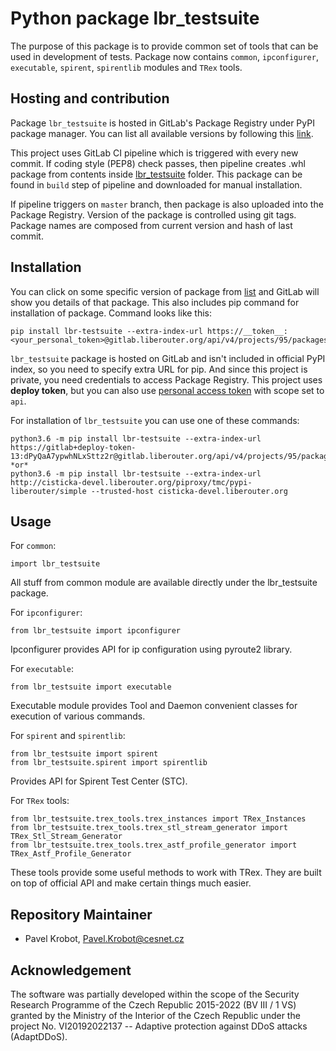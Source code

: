 # Python package lbr_testsuite

The purpose of this package is to provide common set of tools
that can be used in development of tests. Package now contains
`common`, `ipconfigurer`, `executable`, `spirent`, `spirentlib` modules and
`TRex` tools.

## Hosting and contribution

Package `lbr_testsuite` is hosted in GitLab's Package Registry
under PyPI package manager. You can list all available versions
by following this [link](https://gitlab.liberouter.org/tmc/pypi-liberouter/-/packages).

This project uses GitLab CI pipeline which is triggered
with every new commit. If coding style (PEP8) check passes, then
pipeline creates .whl package from contents inside [lbr_testsuite](./lbr_testsuite)
folder. This package can be found in `build` step of pipeline and downloaded
for manual installation.

If pipeline triggers on `master` branch, then package is also uploaded into
the Package Registry. Version of the package is controlled using git tags.
Package names are composed from current version and hash of last commit.


## Installation

You can click on some specific version of package from [list](https://gitlab.liberouter.org/tmc/pypi-liberouter/-/packages)
and GitLab will show you details of that package. This also
includes pip command for installation of package. Command looks like this:

```
pip install lbr-testsuite --extra-index-url https://__token__:<your_personal_token>@gitlab.liberouter.org/api/v4/projects/95/packages/pypi/simple
```

`lbr_testsuite` package is hosted on GitLab and isn't
included in official PyPI index, so you need to specify extra URL
for pip. And since this project is private, you need credentials
to access Package Registry. This project uses **deploy token**, but
you can also use [personal access token](https://docs.gitlab.com/ee/user/profile/personal_access_tokens.html) with
scope set to `api`.


For installation of `lbr_testsuite` you can use one of these commands:

```
python3.6 -m pip install lbr-testsuite --extra-index-url https://gitlab+deploy-token-13:dPyQaA7ypwhNLxSttz2r@gitlab.liberouter.org/api/v4/projects/95/packages/pypi/simple
*or*
python3.6 -m pip install lbr-testsuite --extra-index-url http://cisticka-devel.liberouter.org/piproxy/tmc/pypi-liberouter/simple --trusted-host cisticka-devel.liberouter.org
```

## Usage

For `common`:
```
import lbr_testsuite
```
All stuff from common module are available directly under the lbr_testsuite
package.

For `ipconfigurer`:
```
from lbr_testsuite import ipconfigurer
```
Ipconfigurer provides API for ip configuration using pyroute2 library.


For `executable`:
```
from lbr_testsuite import executable
```
Executable module provides Tool and Daemon convenient classes for execution of
various commands.


For `spirent` and `spirentlib`:
```
from lbr_testsuite import spirent
from lbr_testsuite.spirent import spirentlib
```
Provides API for Spirent Test Center (STC).


For `TRex` tools:
```
from lbr_testsuite.trex_tools.trex_instances import TRex_Instances
from lbr_testsuite.trex_tools.trex_stl_stream_generator import TRex_Stl_Stream_Generator
from lbr_testsuite.trex_tools.trex_astf_profile_generator import TRex_Astf_Profile_Generator
```
These tools provide some useful methods to work with TRex. They are
built on top of official API and make certain things much easier.


## Repository Maintainer

- Pavel Krobot, Pavel.Krobot@cesnet.cz


## Acknowledgement

The software was partially developed within the scope of the Security Research
Programme of the Czech Republic 2015-2022 (BV III / 1 VS) granted by the Ministry
of the Interior of the Czech Republic under the project No. VI20192022137 --
Adaptive protection against DDoS attacks (AdaptDDoS).
